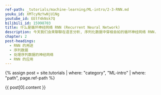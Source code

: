 ```yaml
---
ref-path: _tutorials/machine-learning/ML-intro/2-3-RNN.md
youku_id: XMTcyNzYwNjU1Ng
youtube_id: EEtf4kNsk7Q
bilibili_id: 15998703
title: 什么是循环神经网络 RNN (Recurrent Neural Network)
description: 今天我们会来聊聊在语言分析, 序列化数据中穿梭自如的循环神经网络 RNN. RNN 是用来干什么的 ? 它和普通的神经网络有什么不同 ? 我会将会一一探讨.
chapter: 2
post-headings:
  - RNN 的用途
  - 序列数据
  - 处理序列数据的神经网络
  - RNN 的应用
---
```


{% assign post = site.tutorials | where: "category", "ML-intro" | where: "path", page.ref-path %}

{{ post[0].content }}